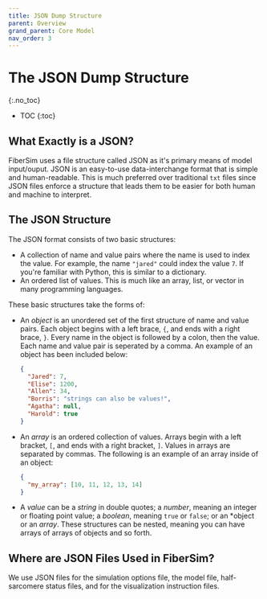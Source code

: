 ```yaml
---
title: JSON Dump Structure
parent: Overview
grand_parent: Core Model
nav_order: 3
---
```


# The JSON Dump Structure
{:.no_toc}

* TOC
{:toc}

## What Exactly is a JSON?

FiberSim uses a file structure called JSON as it's primary means of model input/ouput. JSON is an easy-to-use data-interchange format that is simple and human-readable. This is much preferred over traditional `txt` files since JSON files enforce a structure that leads them to be easier for both human and machine to interpret.

## The JSON Structure

The JSON format consists of two basic structures:
  + A collection of name and value pairs where the name is used to index the value. For example, the name `"jared"` could index the value `7`. If you're familiar with Python, this is similar to a dictionary.
  + An ordered list of values. This is much like an array, list, or vector in many programming languages.

These basic structures take the forms of:

  + An *object* is an unordered set of the first structure of name and value pairs. Each object begins with a left brace, `{`, and ends with a right brace, `}`. Every name in the object is followed by a colon, then the value. Each name and value pair is seperated by a comma. An example of an object has been included below:
      ```json
      {
        "Jared": 7,
        "Elise": 1200,
        "Allen": 34,
        "Borris": "strings can also be values!",
        "Agatha": null,
        "Harold": true
      }
      ```
  + An *array* is an ordered collection of values. Arrays begin with a left bracket, `[`, and ends with a right bracket, `]`. Values in arrays are separated by commas. The following is an example of an array inside of an object:
      ```json
      {
        "my_array": [10, 11, 12, 13, 14]
      }
      ```
  + A *value* can be a *string* in double quotes; a *number*, meaning an integer or floating point value; a *boolean*, meaning `true` or `false`; or an *object or an *array*. These structures can be nested, meaning you can have arrays of arrays of objects and so forth.

## Where are JSON Files Used in FiberSim?

We use JSON files for the simulation options file, the model file, half-sarcomere status files, and for the visualization instruction files.